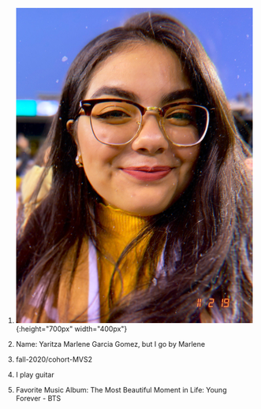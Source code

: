 1) ![](IMG_0571.JPG){:height="700px" width="400px"}

2) Name: Yaritza Marlene Garcia Gomez, but I go by Marlene

3) fall-2020/cohort-MVS2

4) I play guitar

5) Favorite Music Album: The Most Beautiful Moment in Life: Young Forever - BTS
